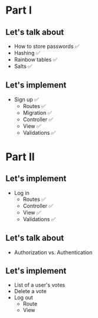 # Part I

## Let's talk about
* How to store passwords ✅
* Hashing ✅
* Rainbow tables ✅
* Salts ✅

## Let's implement
* Sign up ✅
  * Routes ✅
  * Migration ✅
  * Controller ✅
  * View ✅
  * Validations ✅

# Part II

## Let's implement

* Log in
  * Routes  ✅
  * Controller  ✅
  * View ✅
  * Validations ✅

## Let's talk about

* Authorization vs. Authentication

## Let's implement

* List of a user's votes
* Delete a vote
* Log out
  * Route
  * View
